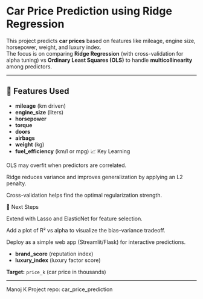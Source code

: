 # Car Price Prediction using Ridge Regression

This project predicts **car prices** based on features like mileage, engine size, horsepower, weight, and luxury index.  
The focus is on comparing **Ridge Regression** (with cross-validation for alpha tuning) vs **Ordinary Least Squares (OLS)** to handle **multicollinearity** among predictors.

---

## 📌 Features Used
- **mileage** (km driven)  
- **engine_size** (liters)  
- **horsepower**  
- **torque**  
- **doors**  
- **airbags**  
- **weight** (kg)  
- **fuel_efficiency** (km/l or mpg)  📈 Key Learning

OLS may overfit when predictors are correlated.

Ridge reduces variance and improves generalization by applying an L2 penalty.

Cross-validation helps find the optimal regularization strength.

📌 Next Steps

Extend with Lasso and ElasticNet for feature selection.

Add a plot of R² vs alpha to visualize the bias–variance tradeoff.

Deploy as a simple web app (Streamlit/Flask) for interactive predictions.
- **brand_score** (reputation index)  
- **luxury_index** (luxury factor score)  

**Target:** `price_k` (car price in thousands)

---
Manoj K
Project repo: car_price_prediction
